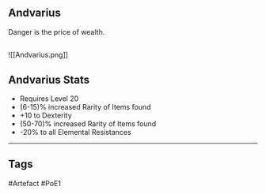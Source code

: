## Andvarius
Danger is the price of wealth.
##
![[Andvarius.png]]
## Andvarius Stats
- Requires Level 20
- (6-15)% increased Rarity of Items found
- +10 to Dexterity
- (50-70)% increased Rarity of Items found
- -20% to all Elemental Resistances


---
## Tags
#Artefact
#PoE1